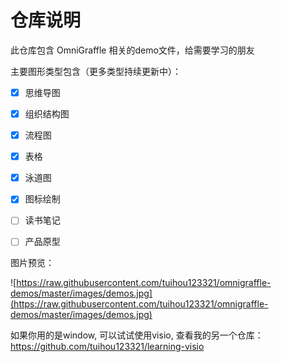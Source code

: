 # 仓库说明



此仓库包含 OmniGraffle 相关的demo文件，给需要学习的朋友

主要图形类型包含（更多类型持续更新中）：

- [x] 思维导图
- [x]  组织结构图
- [x]  流程图
- [x]  表格
- [x]  泳道图
- [x]  图标绘制
- [ ]  读书笔记
- [ ]  产品原型



图片预览：

![https://raw.githubusercontent.com/tuihou123321/omnigraffle-demos/master/images/demos.jpg](https://raw.githubusercontent.com/tuihou123321/omnigraffle-demos/master/images/demos.jpg)



如果你用的是window, 可以试试使用visio, 查看我的另一个仓库：https://github.com/tuihou123321/learning-visio



